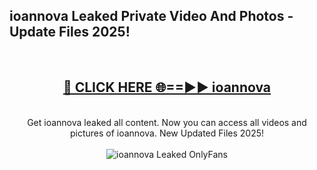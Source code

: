 <h2>ioannova Leaked Private Video And Photos - Update Files 2025!</h2>
<br>
<div align="center">
<h2><a href="https://top-ai-tools.click/QrbHav" rel="nofollow">🔴 CLICK HERE 🌐==►► ioannova</a></h2>
<br>
Get ioannova leaked all content. Now you can access all videos and pictures of ioannova. New Updated Files 2025!
<br>
<br>
<a href="https://top-ai-tools.click/QrbHav" rel="nofollow" data-target="animated-image.originalLink"><img src="https://i.ibb.co.com/WyWwxjT/player-gif2.gif" alt="ioannova Leaked  OnlyFans" style="max-width: 100%; display: inline-block;" data-target="animated-image.originalImage"></a>
</div>
<br>